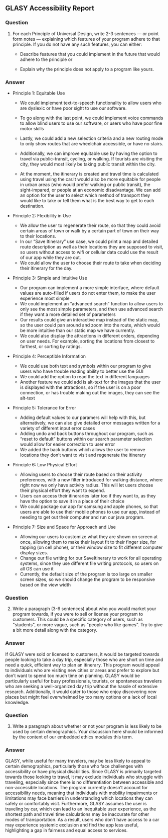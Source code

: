 ## GLASY Accessibility Report
### Question
1. For each Principle of Universal Design, write 2-3 sentences — or point form notes — explaining which features of your program adhere to that principle. If you do not have any such features, you can either:

   - Describe features that you could implement in the future that would adhere to the principle or

   - Explain why the principle does not apply to a program like yours.

### Answer
- Principle 1: Equitable Use
  - We could implement text-to-speech functionality to allow users who are dyslexic or have poor sight to use our software.
  - To go along with the last point, we could implement voice commands to allow blind users to use our software, or users who have poor fine motor skills
  - Lastly, we could add a new selection criteria and a new routing mode to only show routes that are wheelchair accessible, or have no stairs.
 
  - Additionally, we can improve equitable use by having the option to travel via public-transit, cycling, or walking. If tourists are visiting the city, they would most likely be taking public transit within the city.
  - At the moment, the itinerary is created and travel time is calculated using travel using the car.It would also be more equitable for people in urban areas (who would prefer walking or public transit), the sight-impared, or people at an economic disadvantage. We can add an option for the user to select which method of transport they would like to take or tell them what is the best way to get to each destination.

- Principle 2: Flexibility in Use
  - We allow the user to regenerate their route, so that they could avoid certain areas of town or walk by a certain part of town on their way to their locations.
  - In our “Save Itinerary” use case, we could print a map and detailed route description as well as their locations they are supposed to visit, so users without access to wifi or cellular data could use the result of our app while they are out.
  - We could allow the user to choose their route to take when deciding their itinerary for the day.

- Principle 3: Simple and Intuitive Use
  - Our program can implement a more simple interface, where default values are auto-filled if users do not enter them, to make the user experience most simple
  - We could implement an “advanced search” function to allow users to only see the most simple parameters, and then use advanced search if they want a more detailed set of parameters
  - Our results could give an interactive map instead of the static map, so the user could pan around and zoom into the route, which would be more intuitive than our static map we have currently.
  - We could also display the attractions in different orders, depending on user needs. For example, sorting the locations from closest to farthest, or sorting by ratings. 

- Principle 4: Perceptible Information
  - We could use both text and symbols within our program to give users who have trouble reading ability to better use the GUI
  - We could add the option to read the text in different languages
  - Another feature we could add is alt-text for the images that the user is displayed with the attractions, so if the user is on a poor connection, or has trouble making out the images, they can see the alt-text

- Principle 5: Tolerance for Error
  - Adding default values to our paramers will help with this, but alternatively, we can also give detailed error messages written for a variety of different input error cases
  - Adding undo and back buttons throughout our program, such as “reset to default” buttons within our search parameter selection would allow for easier correction to user error
  - We added the back buttons which allows the user to remove locations they don’t want to visit and regenerate the itinerary

- Principle 6: Low Physical Effort
  - Allowing users to choose their route based on their activity preferences, with a new filter introduced for walking distance, where right now we only have activity radius. This will let users choose their physical effort they want to expend.
  - Users can access their itineraries later too if they want to, as they have the option to save it in a place of their choice
  - We could package our app for samsung and apple phones, so that users are able to use their mobile phones to use our app, instead of needing to get out their computer and run our java program.

- Principle 7: Size and Space for Approach and Use
  - Allowing our users to customize what they are shown on screen at once, allowing them to make their layout fit to their finger size, for tapping (on cell phone), or their window size to fit different computer display sizes.
  - Change our file writing for our SaveItinerary 	to work for all operating systems, since they use different file writing protocols, so users on all OS can use it
  - Currently, the default size of the program is too large on smaller screen sizes, so we should change the program to be responsive based on the view width

### Question
2. Write a paragraph (3-6 sentences) about who you would market your program towards, if you were to sell or license your program to customers. This could be a specific category of users, such as "students", or more vague, such as "people who like games". Try to give a bit more detail along with the category.

### Answer
If GLASY were sold or licensed to customers, it would be targeted towards people looking 
to take a day trip, especially those who are short on time and need a quick, efficient 
way to plan an itinerary. This program would appeal to individuals who are visiting new 
cities or areas and prefer to explore but don’t want to spend too much time on planning.
GLASY would be particularly useful for busy professionals, tourists, or spontaneous 
travelers who are seeking a well-organized day trip without the hassle of extensive 
research. Additionally, it would cater to those who enjoy discovering new places but 
might feel overwhelmed by too many options or a lack of local knowledge.


### Question
3. Write a paragraph about whether or not your program is less likely to be used by certain demographics. Your discussion here should be informed by the content of our embedded ethics modules this term.

### Answer
GLASY, while useful for many travelers, may be less likely to appeal to certain demographics, particularly those who face challenges with accessibility or have physical disabilities. Since GLASY is primarily targeted towards those looking to travel, it may exclude individuals who struggle with traveling, especially since there is no differentiation between accessible and non-accessible locations. The program currently doesn’t account for accessibility needs, meaning that individuals with mobility impairments or limitations may face barriers in understanding which locations they can safely or comfortably visit. Furthermore, GLASY assumes the user is traveling by car, which can lead to an inequitable user experience, as the shortest path and travel time calculations may be inaccurate for other modes of transportation. As a result, users who don’t have access to a car may experience systemic exclusion and find the app less useful, highlighting a gap in fairness and equal access to services.
